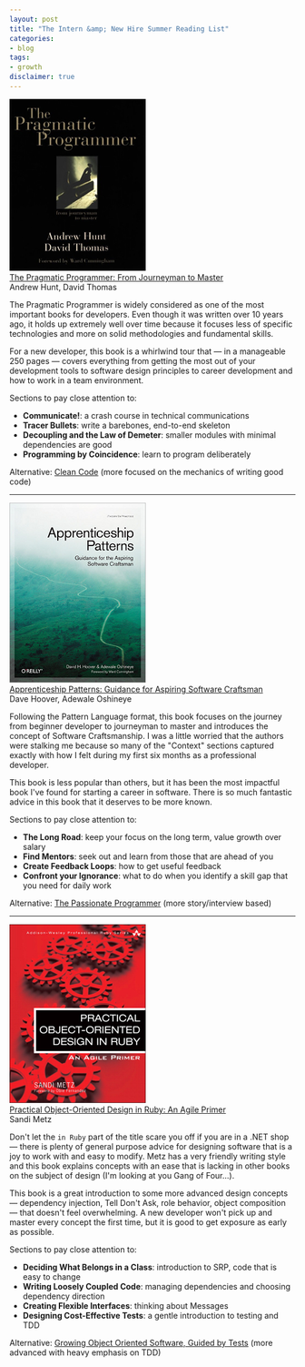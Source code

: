 ```yaml
---
layout: post
title: "The Intern &amp; New Hire Summer Reading List"
categories:
- blog
tags:
- growth
disclaimer: true
---
```


[![The Pragmatic Programmer](/static/pragmatic-programmer.jpg)][pp]  
[The Pragmatic Programmer: From Journeyman to Master][pp]  
Andrew Hunt, David Thomas  

The Pragmatic Programmer is widely considered as one of the most important books for developers. 
Even though it was written over 10 years ago, it holds up extremely well over time because it 
focuses less of specific technologies and more on solid methodologies and fundamental skills.

For a new developer, this book is a whirlwind tour that &mdash; in a manageable 250 pages &mdash; covers 
everything from getting the most out of your development tools to software design principles to career 
development and how to work in a team environment.

Sections to pay close attention to: 
* __Communicate!__: a crash course in technical communications
* __Tracer Bullets__: write a barebones, end-to-end skeleton
* __Decoupling and the Law of Demeter__: smaller modules with minimal dependencies are good
* __Programming by Coincidence__: learn to program deliberately

Alternative: [Clean Code][cc] (more focused on the mechanics of writing good code)

[pp]: http://www.amazon.com/exec/obidos/ASIN/020161622X/ref=nosim&tag=bookreview0a1-20
[cc]: http://www.amazon.com/exec/obidos/ASIN/0132350882/ref=nosim&tag=bookreview0a1-20

---

[![Apprenticeship Patterns](/static/apprenticeship-patterns.png)][ap]    
[Apprenticeship Patterns: Guidance for Aspiring Software Craftsman][ap]  
Dave Hoover, Adewale Oshineye  

Following the Pattern Language format, this book focuses on the journey from beginner developer
to journeyman to master and introduces the concept of Software Craftsmanship. I was a little worried
that the authors were stalking me because so many of the "Context" sections captured exactly with how 
I felt during my first six months as a professional developer.

This book is less popular than others, but it has been the most impactful book I've found for starting 
a career in software. There is so much fantastic advice in this book that it deserves to be more
known.

Sections to pay close attention to:
* __The Long Road__: keep your focus on the long term, value growth over salary
* __Find Mentors__: seek out and learn from those that are ahead of you
* __Create Feedback Loops__: how to get useful feedback
* __Confront your Ignorance__: what to do when you identify a skill gap that you need for daily work

Alternative: [The Passionate Programmer][pass] (more story/interview based)

[ap]: http://www.amazon.com/exec/obidos/ASIN/0596518382/ref=nosim&tag=bookreview0a1-20
[pass]: http://www.amazon.com/exec/obidos/ASIN/1934356344/ref=nosim&tag=bookreview0a1-20

---

[![Practical Object-Oriented Design in Ruby](/static/poodr.png)][poodr]    
[Practical Object-Oriented Design in Ruby: An Agile Primer][poodr]  
Sandi Metz

Don't let the `in Ruby` part of the title scare you off if you are in a .NET shop &mdash; there is plenty
of general purpose advice for designing software that is a joy to work with and easy to modify. Metz 
has a very friendly writing style and this book explains concepts with an ease that is lacking in other
books on the subject of design (I'm looking at you Gang of Four...).

This book is a great introduction to some more advanced design concepts &mdash; dependency injection,
Tell Don't Ask, role behavior, object composition &mdash; that doesn't feel overwhelming. A new developer
won't pick up and master every concept the first time, but it is good to get exposure as early as possible.

Sections to pay close attention to:
* __Deciding What Belongs in a Class__: introduction to SRP, code that is easy to change
* __Writing Loosely Coupled Code__: managing dependencies and choosing dependency direction
* __Creating Flexible Interfaces__: thinking about Messages
* __Designing Cost-Effective Tests__: a gentle introduction to testing and TDD

Alternative: [Growing Object Oriented Software, Guided by Tests][go] (more advanced with heavy emphasis on TDD)

[poodr]: http://www.amazon.com/exec/obidos/ASIN/0321721330/ref=nosim&tag=bookreview0a1-20
[go]: http://www.amazon.com/exec/obidos/ASIN/0321503627/ref=nosim&tag=bookreview0a1-20